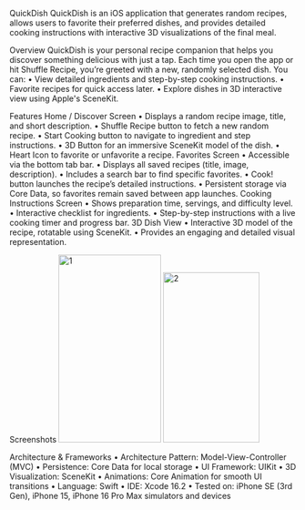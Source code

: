 QuickDish
QuickDish is an iOS application that generates random recipes, allows users to favorite their preferred dishes, and provides detailed cooking instructions with interactive 3D visualizations of the final meal.
 
Overview
QuickDish is your personal recipe companion that helps you discover something delicious with just a tap.
Each time you open the app or hit Shuffle Recipe, you’re greeted with a new, randomly selected dish.
You can:
•	View detailed ingredients and step-by-step cooking instructions.
•	Favorite recipes for quick access later.
•	Explore dishes in 3D interactive view using Apple's SceneKit.
 
Features
Home / Discover Screen
•	Displays a random recipe image, title, and short description.
•	Shuffle Recipe button to fetch a new random recipe.
•	Start Cooking button to navigate to ingredient and step instructions.
•	3D Button for an immersive SceneKit model of the dish.
•	Heart Icon to favorite or unfavorite a recipe.
Favorites Screen
•	Accessible via the bottom tab bar.
•	Displays all saved recipes (title, image, description).
•	Includes a search bar to find specific favorites.
•	Cook! button launches the recipe’s detailed instructions.
•	Persistent storage via Core Data, so favorites remain saved between app launches.
Cooking Instructions Screen
•	Shows preparation time, servings, and difficulty level.
•	Interactive checklist for ingredients.
•	Step-by-step instructions with a live cooking timer and progress bar.
3D Dish View
•	Interactive 3D model of the recipe, rotatable using SceneKit.
•	Provides an engaging and detailed visual representation.

Screenshots
<img width="180" height="330" alt="1" src="https://github.com/user-attachments/assets/dfeb99b4-4405-4d8f-9d3d-0dde47bd7c01" />
<img width="169" height="299" alt="2" src="https://github.com/user-attachments/assets/f4cda777-4007-482d-a62f-a9bd67878a96" />


 
Architecture & Frameworks
•	Architecture Pattern: Model-View-Controller (MVC)
•	Persistence: Core Data for local storage
•	UI Framework: UIKit
•	3D Visualization: SceneKit
•	Animations: Core Animation for smooth UI transitions
•	Language: Swift
•	IDE: Xcode 16.2
•	Tested on: iPhone SE (3rd Gen), iPhone 15, iPhone 16 Pro Max simulators and devices


